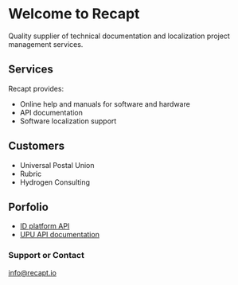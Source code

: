 # Welcome to Recapt

Quality supplier of technical documentation and localization project management services.  

## Services

Recapt provides:
- Online help and manuals for software and hardware
- API documentation
- Software localization support

## Customers

- Universal Postal Union
- Rubric
- Hydrogen Consulting

## Porfolio

- [ID platform API](../IDPlatform/index.html)
- [UPU API documentation](../UPU/Default.htm)

### Support or Contact

info@recapt.io
